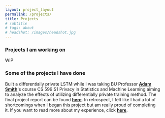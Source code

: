 ```yaml
---
layout: project_layout
permalink: /projects/
title: Projects
# subtitle
# tags: about
# headshot: /images/headshot.jpg
---
```


### Projects I am working on 
WIP

### Some of the projects I have done

Built a differentially private LSTM while I was taking BU Professor [**Adam Smith**](https://www.bu.edu/cs/profiles/adam-smith/)'s course CS 599 S1 Privacy in Statistics and Machine Learning aiming to analyze the effects of utilizing differentially private training method. The final project report can be found [**here**](https://github.com/lelandling/dp-memorization-project/blob/main/memorizationpaper.pdf). In retrospect, I felt like I had a lot of shortcomings when I began this project but am really proud of completing it. If you want to read more about my experience, click [**here**](/about/cs599).


